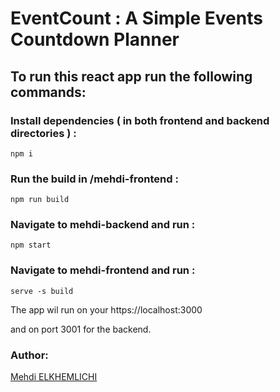 # EventCount : A Simple Events Countdown Planner #
## To run this react app run the following commands: ##

### **Install dependencies ( in both frontend and backend directories ) :** ###
```
npm i
```

### **Run the build in /mehdi-frontend :** ###
```
npm run build
```

### **Navigate to mehdi-backend and run :** ###
```
npm start
```

### **Navigate to mehdi-frontend and run :** ###
```
serve -s build
```

The app wil run on your https://localhost:3000

and on port 3001 for the backend.

### **Author:** ###
[ Mehdi ELKHEMLICHI ](https://github.com//mehdielk11)
